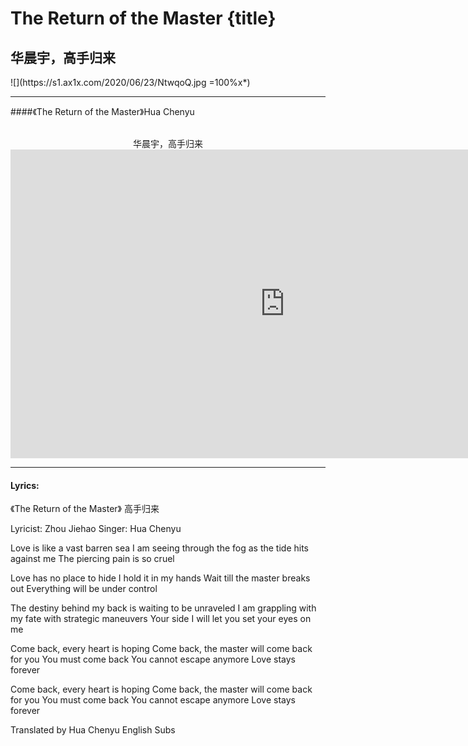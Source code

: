 # The Return of the Master {title}
## 华晨宇，高手归来
<div class="background" markdown="1">
![](https://s1.ax1x.com/2020/06/23/NtwqoQ.jpg =100%x*)
</div>

---------------------------------------
####《The Return of the Master》Hua Chenyu
<center style="white-space: pre-line">
华晨宇，高手归来
</center>

<iframe width="878" height="494" src="https://www.youtube.com/embed/0HlnNEkSaEw" frameborder="0" allow="accelerometer; autoplay; encrypted-media; gyroscope; picture-in-picture" allowfullscreen></iframe>

---------------------------------
#### Lyrics:
<div class="box">
《The Return of the Master》
         高手归来

Lyricist: Zhou Jiehao
Singer: Hua Chenyu

Love is like a vast barren sea
I am seeing through the fog
as the tide hits against me
The piercing pain is so cruel

Love has no place to hide
I hold it in my hands
Wait till the master breaks out
Everything will be under control

The destiny behind my back is waiting to be unraveled
I am grappling with my fate with strategic maneuvers
Your side
I will let you set your eyes on me

Come back, every heart is hoping
Come back, the master will come back for you
You must come back
You cannot escape anymore
Love stays forever

Come back, every heart is hoping
Come back, the master will come back for you
You must come back
You cannot escape anymore
Love stays forever

Translated by Hua Chenyu English Subs
</div>